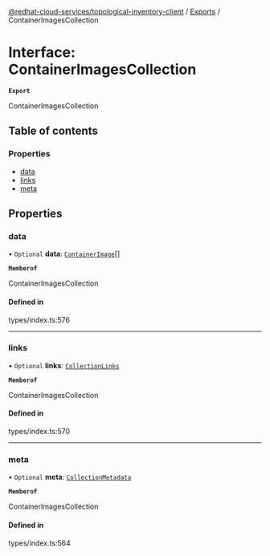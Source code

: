 [@redhat-cloud-services/topological-inventory-client](../README.md) / [Exports](../modules.md) / ContainerImagesCollection

# Interface: ContainerImagesCollection

**`Export`**

ContainerImagesCollection

## Table of contents

### Properties

- [data](ContainerImagesCollection.md#data)
- [links](ContainerImagesCollection.md#links)
- [meta](ContainerImagesCollection.md#meta)

## Properties

### data

• `Optional` **data**: [`ContainerImage`](ContainerImage.md)[]

**`Memberof`**

ContainerImagesCollection

#### Defined in

types/index.ts:576

___

### links

• `Optional` **links**: [`CollectionLinks`](CollectionLinks.md)

**`Memberof`**

ContainerImagesCollection

#### Defined in

types/index.ts:570

___

### meta

• `Optional` **meta**: [`CollectionMetadata`](CollectionMetadata.md)

**`Memberof`**

ContainerImagesCollection

#### Defined in

types/index.ts:564
